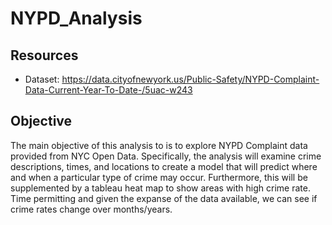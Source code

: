 # NYPD_Analysis

## Resources

- Dataset: https://data.cityofnewyork.us/Public-Safety/NYPD-Complaint-Data-Current-Year-To-Date-/5uac-w243 

## Objective

The main objective of this analysis to is to explore NYPD Complaint data provided from NYC Open Data. Specifically, the analysis will examine crime descriptions, times, and locations to create a model that will predict where and when a particular type of crime may occur. Furthermore, this will be supplemented by a tableau heat map to show areas with high crime rate. Time permitting and given the expanse of the data available, we can see if crime rates change over months/years.


